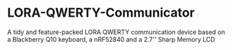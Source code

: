 # LORA-QWERTY-Communicator
A tidy and feature-packed LORA QWERTY communication device based on a Blackberry Q10 keyboard, a nRF52840 and a 2.7'' Sharp Memory LCD
